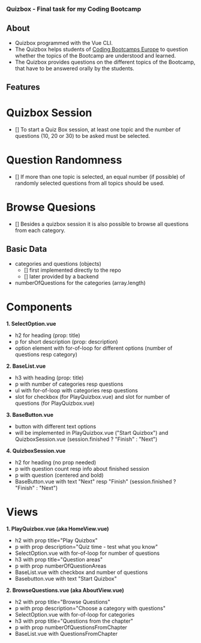 ### Quizbox - Final task for my Coding Bootcamp

## About

- Quizbox programmed with the Vue CLI.
- The Quizbox helps students of [Coding Bootcamps Europe](https://github.com/coding-bootcamps-eu) to question whether the topics of the Bootcamp are understood and learned.
- The Quizbox provides questions on the different topics of the Bootcamp, that have to be answered orally by the students.

## Features

# Quizbox Session

- [] To start a Quiz Box session, at least one topic and the number of questions (10, 20 or 30) to be asked must be selected.

# Question Randomness

- [] If more than one topic is selected, an equal number (if possible) of randomly selected questions from all topics should be used.

# Browse Quesions

- [] Besides a quizbox session it is also possible to browse all questions from each category.

## Basic Data

- categories and questions (objects)
  - [] first implemented directly to the repo
  - [] later provided by a backend
- numberOfQuestions for the categories (array.length)

# Components

**1. SelectOption.vue**

- h2 for heading (prop: title)
- p for short description (prop: description)
- option element with for-of-loop for different options (number of questions resp category)

**2. BaseList.vue**

- h3 with heading (prop: title)
- p with number of categories resp questions
- ul with for-of-loop with categories resp questions
- slot for checkbox (for PlayQuizbox.vue) and slot for number of questions (for PlayQuizbox.vue)

**3. BaseButton.vue**

- button with different text options
- will be implemented in PlayQuizbox.vue ("Start Quizbox") and QuizboxSession.vue (session.finished ? "Finish" : "Next")

**4. QuizboxSession.vue**

- h2 for heading (no prop needed)
- p with question count resp info about finished session
- p with question (centered and bold)
- BaseButton.vue with text "Next" resp "Finish" (session.finished ? "Finish" : "Next")

# Views

**1. PlayQuizbox.vue (aka HomeView.vue)**

- h2 with prop title="Play Quizbox"
- p with prop description="Quiz time - test what you know"
- SelectOption.vue with for-of-loop for number of questions
- h3 with prop title="Question areas"
- p with prop numberOfQuestionAreas
- BaseList.vue with checkbox and number of questions
- Basebutton.vue with text "Start Quizbox"

**2. BrowseQuestions.vue (aka AboutView.vue)**

- h2 with prop title="Browse Questions"
- p with prop description="Choose a category with questions"
- SelectOption.vue with for-of-loop for categories
- h3 with prop title="Questions from the chapter"
- p with prop numberOfQuestionsFromChapter
- BaseList.vue with QuestionsFromChapter
